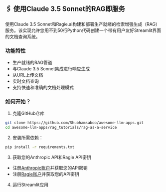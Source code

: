 ## 🖇️ 使用Claude 3.5 Sonnet的RAG即服务
使用Claude 3.5 Sonnet和Ragie.ai构建和部署生产就绪的检索增强生成（RAG）服务。该实现允许您用不到50行Python代码创建一个带有用户友好Streamlit界面的文档查询系统。

### 功能特性
- 生产就绪的RAG管道
- 与Claude 3.5 Sonnet集成进行响应生成
- 从URL上传文档
- 实时文档查询
- 支持快速和准确的文档处理模式

### 如何开始？

1. 克隆GitHub仓库
```bash
git clone https://github.com/Shubhamsaboo/awesome-llm-apps.git
cd awesome-llm-apps/rag_tutorials/rag-as-a-service
```

2. 安装所需依赖：

```bash
pip install -r requirements.txt
```

3. 获取您的Anthropic API和Ragie API密钥

- 注册[Anthropic账户](https://console.anthropic.com/)并获取您的API密钥
- 注册[Ragie账户](https://www.ragie.ai/)并获取您的API密钥

4. 运行Streamlit应用
